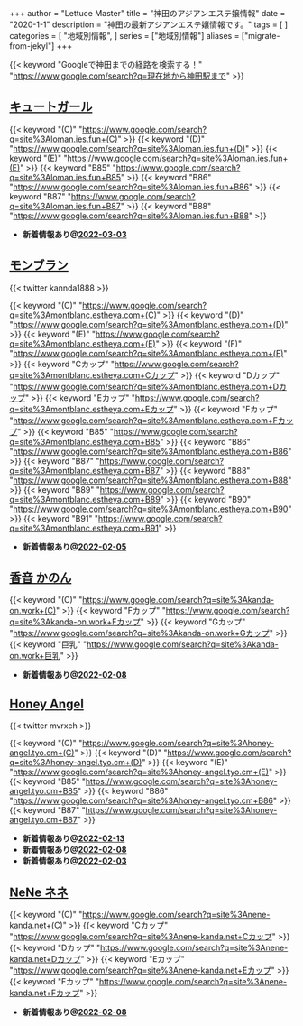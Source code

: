 +++
author = "Lettuce Master"
title = "神田のアジアンエステ嬢情報"
date = "2020-1-1"
description = "神田の最新アジアンエステ嬢情報です。"
tags = [
]
categories = [
    "地域別情報",
]
series = ["地域別情報"]
aliases = ["migrate-from-jekyl"]
+++

{{< keyword "Googleで神田までの経路を検索する！" "https://www.google.com/search?q=現在地から神田駅まで" >}}

## [キュートガール](http://loman.ies.fun/)
{{< keyword "(C)" "https://www.google.com/search?q=site%3Aloman.ies.fun+(C)" >}} {{< keyword "(D)" "https://www.google.com/search?q=site%3Aloman.ies.fun+(D)" >}} {{< keyword "(E)" "https://www.google.com/search?q=site%3Aloman.ies.fun+(E)" >}} {{< keyword "B85" "https://www.google.com/search?q=site%3Aloman.ies.fun+B85" >}} {{< keyword "B86" "https://www.google.com/search?q=site%3Aloman.ies.fun+B86" >}} {{< keyword "B87" "https://www.google.com/search?q=site%3Aloman.ies.fun+B87" >}} {{< keyword "B88" "https://www.google.com/search?q=site%3Aloman.ies.fun+B88" >}} 

- **新着情報あり@[2022-03-03](/post/2022-03-03)**
## [モンブラン](http://montblanc.estheya.com/)


{{< twitter kannda1888 >}}

{{< keyword "(C)" "https://www.google.com/search?q=site%3Amontblanc.estheya.com+(C)" >}} {{< keyword "(D)" "https://www.google.com/search?q=site%3Amontblanc.estheya.com+(D)" >}} {{< keyword "(E)" "https://www.google.com/search?q=site%3Amontblanc.estheya.com+(E)" >}} {{< keyword "(F)" "https://www.google.com/search?q=site%3Amontblanc.estheya.com+(F)" >}} {{< keyword "Cカップ" "https://www.google.com/search?q=site%3Amontblanc.estheya.com+Cカップ" >}} {{< keyword "Dカップ" "https://www.google.com/search?q=site%3Amontblanc.estheya.com+Dカップ" >}} {{< keyword "Eカップ" "https://www.google.com/search?q=site%3Amontblanc.estheya.com+Eカップ" >}} {{< keyword "Fカップ" "https://www.google.com/search?q=site%3Amontblanc.estheya.com+Fカップ" >}} {{< keyword "B85" "https://www.google.com/search?q=site%3Amontblanc.estheya.com+B85" >}} {{< keyword "B86" "https://www.google.com/search?q=site%3Amontblanc.estheya.com+B86" >}} {{< keyword "B87" "https://www.google.com/search?q=site%3Amontblanc.estheya.com+B87" >}} {{< keyword "B88" "https://www.google.com/search?q=site%3Amontblanc.estheya.com+B88" >}} {{< keyword "B89" "https://www.google.com/search?q=site%3Amontblanc.estheya.com+B89" >}} {{< keyword "B90" "https://www.google.com/search?q=site%3Amontblanc.estheya.com+B90" >}} {{< keyword "B91" "https://www.google.com/search?q=site%3Amontblanc.estheya.com+B91" >}} 

- **新着情報あり@[2022-02-05](/post/2022-02-05)**
## [香音 かのん](https://kanda-on.work/)
{{< keyword "(C)" "https://www.google.com/search?q=site%3Akanda-on.work+(C)" >}} {{< keyword "Fカップ" "https://www.google.com/search?q=site%3Akanda-on.work+Fカップ" >}} {{< keyword "Gカップ" "https://www.google.com/search?q=site%3Akanda-on.work+Gカップ" >}} {{< keyword "巨乳" "https://www.google.com/search?q=site%3Akanda-on.work+巨乳" >}} 

- **新着情報あり@[2022-02-08](/post/2022-02-08)**
## [Honey Angel](https://honey-angel.tyo.cm/)


{{< twitter mvrxch >}}

{{< keyword "(C)" "https://www.google.com/search?q=site%3Ahoney-angel.tyo.cm+(C)" >}} {{< keyword "(D)" "https://www.google.com/search?q=site%3Ahoney-angel.tyo.cm+(D)" >}} {{< keyword "(E)" "https://www.google.com/search?q=site%3Ahoney-angel.tyo.cm+(E)" >}} {{< keyword "B85" "https://www.google.com/search?q=site%3Ahoney-angel.tyo.cm+B85" >}} {{< keyword "B86" "https://www.google.com/search?q=site%3Ahoney-angel.tyo.cm+B86" >}} {{< keyword "B87" "https://www.google.com/search?q=site%3Ahoney-angel.tyo.cm+B87" >}} 

- **新着情報あり@[2022-02-13](/post/2022-02-13)**
- **新着情報あり@[2022-02-08](/post/2022-02-08)**
- **新着情報あり@[2022-02-03](/post/2022-02-03)**
## [NeNe ネネ](http://nene-kanda.net/)
{{< keyword "(C)" "https://www.google.com/search?q=site%3Anene-kanda.net+(C)" >}} {{< keyword "Cカップ" "https://www.google.com/search?q=site%3Anene-kanda.net+Cカップ" >}} {{< keyword "Dカップ" "https://www.google.com/search?q=site%3Anene-kanda.net+Dカップ" >}} {{< keyword "Eカップ" "https://www.google.com/search?q=site%3Anene-kanda.net+Eカップ" >}} {{< keyword "Fカップ" "https://www.google.com/search?q=site%3Anene-kanda.net+Fカップ" >}} 

- **新着情報あり@[2022-02-08](/post/2022-02-08)**
